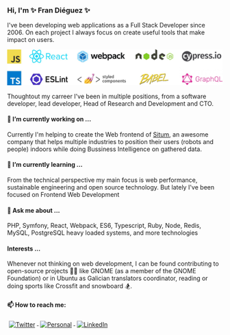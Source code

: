 ### Hi, I'm ✨ Fran Diéguez ✨
I've been developing web applications as a Full Stack Developer since 2006. On each project I always focus on create useful tools that make impact on users.

![JS, TS, React, Webpack, Node.js, cypress.io, TS, eslint, styled-components, babel, GraphQL](https://github.com/frandieguez/frandieguez/raw/master/logos.jpg)

Thoughtout my carreer I've been in multiple positions, from a software developer, lead developer, Head of Research and Development and CTO. 

#### 🔭 I’m currently working on ...

Currently I'm helping to create the Web frontend of [Situm](https://www.situm.com), 
an awesome company that helps multiple industries to position their users 
(robots and people) indoors while doing Bussiness Intelligence on gathered data.


#### 🌱 I’m currently learning ...

From the technical perspective my main focus is web performance, sustainable engineering and open source technology.
But lately I've been focused on Frontend Web Development

#### 💬 Ask me about ...

PHP, Symfony, React, Webpack, ES6, Typescript, Ruby, Node, Redis, MySQL, PostgreSQL heavy loaded systems, and more technologies

#### Interests ...

Whenever not thinking on web development, I can be found contributing to
open-source projects 👨‍💻 like GNOME (as a member of the GNOME Foundation) 
or in Ubuntu as Galician translators coordinator, 
reading or doing sports like Crossfit and snowboard 🏂.

#### 📫 How to reach me: 

<a href="https://twitter.com/frandieguez">
    <img src="https://raw.githubusercontent.com/MikeCodesDotNET/MikeCodesDotNET/a8abbf37441f3253f74ea255a47f289208d7568c/Resources/twitter.svg" alt="Twitter" style="vertical-align:top; margin:4px">
  </a>  
  <a href="https://www.frandieguez.dev">
    <img src="https://raw.githubusercontent.com/MikeCodesDotNET/MikeCodesDotNET/a8abbf37441f3253f74ea255a47f289208d7568c/Resources/personalBlog.svg" alt="Personal" style="vertical-align:top; margin:4px">
  </a>  
  <a href="https://www.linkedin.com/in/frandieguez/">
    <img src="https://raw.githubusercontent.com/MikeCodesDotNET/MikeCodesDotNET/a8abbf37441f3253f74ea255a47f289208d7568c/Resources/linkedIn.svg" alt="LinkedIn" style="vertical-align:top; margin:4px">
  </a>

